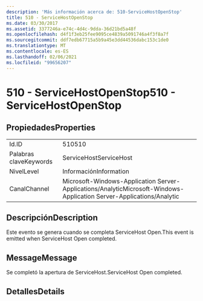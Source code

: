 ```yaml
---
description: 'Más información acerca de: 510-ServiceHostOpenStop'
title: 510 - ServiceHostOpenStop
ms.date: 03/30/2017
ms.assetid: 3377246a-e74c-4d4c-9dda-36d21bd5a48f
ms.openlocfilehash: d4f1f3eb25fee9095ce4839a5091746a4f3f8a7f
ms.sourcegitcommit: ddf7edb67715a5b9a45e3dd44536dabc153c1de0
ms.translationtype: MT
ms.contentlocale: es-ES
ms.lasthandoff: 02/06/2021
ms.locfileid: "99656207"
---
```

# <a name="510---servicehostopenstop"></a><span data-ttu-id="2e6b5-103">510 - ServiceHostOpenStop</span><span class="sxs-lookup"><span data-stu-id="2e6b5-103">510 - ServiceHostOpenStop</span></span>

## <a name="properties"></a><span data-ttu-id="2e6b5-104">Propiedades</span><span class="sxs-lookup"><span data-stu-id="2e6b5-104">Properties</span></span>  
  
|||  
|-|-|  
|<span data-ttu-id="2e6b5-105">Id.</span><span class="sxs-lookup"><span data-stu-id="2e6b5-105">ID</span></span>|<span data-ttu-id="2e6b5-106">510</span><span class="sxs-lookup"><span data-stu-id="2e6b5-106">510</span></span>|  
|<span data-ttu-id="2e6b5-107">Palabras clave</span><span class="sxs-lookup"><span data-stu-id="2e6b5-107">Keywords</span></span>|<span data-ttu-id="2e6b5-108">ServiceHost</span><span class="sxs-lookup"><span data-stu-id="2e6b5-108">ServiceHost</span></span>|  
|<span data-ttu-id="2e6b5-109">Nivel</span><span class="sxs-lookup"><span data-stu-id="2e6b5-109">Level</span></span>|<span data-ttu-id="2e6b5-110">Información</span><span class="sxs-lookup"><span data-stu-id="2e6b5-110">Information</span></span>|  
|<span data-ttu-id="2e6b5-111">Canal</span><span class="sxs-lookup"><span data-stu-id="2e6b5-111">Channel</span></span>|<span data-ttu-id="2e6b5-112">Microsoft-Windows-Application Server-Applications/Analytic</span><span class="sxs-lookup"><span data-stu-id="2e6b5-112">Microsoft-Windows-Application Server-Applications/Analytic</span></span>|  
  
## <a name="description"></a><span data-ttu-id="2e6b5-113">Descripción</span><span class="sxs-lookup"><span data-stu-id="2e6b5-113">Description</span></span>  

 <span data-ttu-id="2e6b5-114">Este evento se genera cuando se completa ServiceHost Open.</span><span class="sxs-lookup"><span data-stu-id="2e6b5-114">This event is emitted when ServiceHost Open completed.</span></span>  
  
## <a name="message"></a><span data-ttu-id="2e6b5-115">Message</span><span class="sxs-lookup"><span data-stu-id="2e6b5-115">Message</span></span>  

 <span data-ttu-id="2e6b5-116">Se completó la apertura de ServiceHost.</span><span class="sxs-lookup"><span data-stu-id="2e6b5-116">ServiceHost Open completed.</span></span>  
  
## <a name="details"></a><span data-ttu-id="2e6b5-117">Detalles</span><span class="sxs-lookup"><span data-stu-id="2e6b5-117">Details</span></span>
